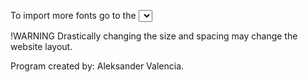 To import more fonts go to the <select id="fontFamily"> tag and underneath add the fonts of your choice.

!WARNING 
Drastically changing the size and spacing may change the website layout.

Program created by: Aleksander Valencia. 